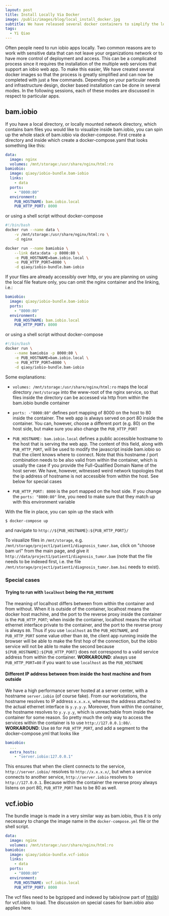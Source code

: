 ```yaml
---
layout: post
title: Install Locally Via Docker
image: /public/images/blog/local_install_docker.jpg
subtitle: We have released several docker containers to simplify the local install process
tags:
  - Yi Qiao
---
```


Often people need to run iobio apps locally. Two common reasons are to work with sensitive data that can not leave your organizations network or to have more control of deployment and access. This can be a complicated process since it requires the installation of the multiple web services that support an iobio web app. To make this easier, We have created several docker images so that the process is greatly simplified and can now be completed with just a few commands. Depending on your particular needs and infrastructure design, docker based installation can be done in several modes. In the following sessions, each of these modes are discussed in respect to particular apps.

## bam.iobio

If you have a local directory, or locally mounted network directory, which contains bam files you would like to visualize inside bam.iobio, you can spin up the whole stack of bam.iobio via docker-compose. First create a directory and inside which create a docker-compose.yaml that looks something like this:


```yaml
data:
  image: nginx
  volumes: /mnt/storage:/usr/share/nginx/html:ro
bamiobio:
  image: qiaoy/iobio-bundle.bam-iobio
  links:
    - data
  ports:
    - "8000:80"
  environment:
    PUB_HOSTNAME: bam.iobio.local
    PUB_HTTP_PORT: 8000
```

or using a shell script without docker-compose


```sh
#!/bin/bash
docker run --name data \
    -v /mnt/storage:/usr/share/nginx/html:ro \
    -d nginx

docker run --name bamiobio \
    --link data:data -p 8000:80 \
    -e PUB_HOSTNAME=bam.iobio.local \
    -e PUB_HTTP_PORT=8000 \
    -d qiaoy/iobio-bundle.bam-iobio
```


If your files are already accessibly over http, or you are planning on using the local file feature only, you can omit the nginx container and the linking, i.e.:


```yaml
bamiobio:
  image: qiaoy/iobio-bundle.bam-iobio
  ports:
    - "8000:80"
  environment:
    PUB_HOSTNAME: bam.iobio.local
    PUB_HTTP_PORT: 8000
```

or using a shell script without docker-compose

```sh
#!/bin/bash
docker run \
    --name bamiobio -p 8000:80 \
    -e PUB_HOSTNAME=bam.iobio.local \
    -e PUB_HTTP_PORT=8000 \
    -d qiaoy/iobio-bundle.bam-iobio
```

Some explanations:
  
  * `volumes: /mnt/storage:/usr/share/nginx/html:ro` maps the local directory `/mnt/storage` into the www-root of the nginx service, so that files inside the directory can be accessed via http from within the bam.iobio bundle container

  * `ports: -"8000:80"` defines port mapping of 8000 on the host to 80 inside the container. The web app is always served on port 80 inside the container. You can, however, choose a different port (e.g. 80) on the host side, but make sure you also change the `PUB_HTTP_PORT`

  * `PUB_HOSTNAME: bam.iobio.local` defines a public accessible hostname to the host that is serving the web app. The content of this field, along with `PUB_HTTP_PORT`, will be used to modify the javascript inside bam.iobio so that the client knows where to connect. Note that this hostname / port combination needs to be also valid from within the container, which is usually the case if you provide the Full-Qualified Domain Name of the host server. We have, however, witnessed weird network topologies that the ip address of hostname is not accessible from within the host. See below for special cases

  * `PUB_HTTP_PORT: 8000` is the port mapped on the host side. If you change the `ports: "8000:80"` line, you need to make sure that they match up with this environment variable

With the file in place, you can spin up the stack with

```bash
$ docker-compose up
```

and navigate to `http://${PUB_HOSTNAME}:${PUB_HTTP_PORT}/`

To visualize files in `/mnt/storage`, e.g. `/mnt/storage/project1/patient1/diagnosis_tumor.bam`, click on "choose bam url" from the main page, and give it `http://data/project1/patient1/diagnosis_tumor.bam` (note that the file needs to be indexed first, i.e. the file `/mnt/storage/project1/patient1/diagnosis_tumor.bam.bai` needs to exist).

### Special cases
#### Trying to run with `localhost` being the `PUB_HOSTNAME`
The meaning of localhost differs between from within the container and from without. When it is outside of the container, localhost means the docker host machine, and the port to the reverse proxy inside the container is the `PUB_HTTP_PORT`; when inside the container, localhost means the virtual ethernet interface private to the container, and the port to the reverse proxy is always `80`. Thus if you use `localhost` as the `PUB_HOSTNAME`, and `PUB_HTTP_PORT` some value other than `80`, the client app running inside the browser will be able to make the first hop of the connection, but the iobio service will not be able to make the second because `${PUB_HOSTNAME}:${PUB_HTTP_PORT}` does not correspond to a valid service address from within the container. **WORKAROUND**: always use `PUB_HTTP_PORT=80` if you want to use `localhost` as the `PUB_HOSTNAME`
#### Different IP address between from inside the host machine and from outside
We have a high performance server hosted at a server center, with a hostname `server.iobio` (of course fake). From our workstations, the hostname resolves to IP address `x.x.x.x`, whereas the address attached to the actual ethernet interface is `y.y.y.y`. Moreover, from within the container, the hostname resolves to `y.y.y.y`, which is unreachable from inside the container for some reason. So pretty much the only way to access the services within the container is to use `http://127.0.0.1:80/`. **WORKAROUND**: Use `80` for `PUB_HTTP_PORT`, and add a segment to the docker-compose.yml that looks like

```yaml
bamiobio:
  ...
  extra_hosts:
    - "server.iobio:127.0.0.1"
```

This ensures that when the client connects to the service, `http://server.iobio/` resolves to `http://x.x.x.x/`, but when a service connects to another service, `http://server.iobio` resolves to `http://127.0.0.1`. Because within the container the reverse proxy always listens on port 80, `PUB_HTTP_PORT` has to be 80 as well.

## vcf.iobio
The bundle image is made in a very similar way as bam.iobio, thus it is only necessary to change the image name in the `docker-compose.yml` file or the shell script. 

```yaml
data:
  image: nginx
  volumes: /mnt/storage:/usr/share/nginx/html:ro
bamiobio:
  image: qiaoy/iobio-bundle.vcf-iobio
  links:
    - data
  ports:
    - "8000:80"
  environment:
    PUB_HOSTNAME: vcf.iobio.local
    PUB_HTTP_PORT: 8000
```

The vcf files need to be bgzipped and indexed by tabix(now part of [htslib](http://www.htslib.org)) for vcf.iobio to load. The discussion on special cases for bam.iobio also applies here.
